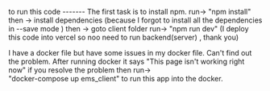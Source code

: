 to run this code -------
The first task is to install npm.
run-> "npm install" 
then -> 
install  dependencies 
(because I forgot to install all the dependencies
in --save mode )
then ->
goto client folder
run->  "npm run dev"
(I deploy this code into vercel so noo need to run backend(server) , thank you)



I have a docker file but have some 
issues in my docker file. 
Can't find out the problem.
After running docker it says "This page isn't working right now" 
if you resolve the problem then
run->  
"docker-compose up ems_client" to run this app into the docker.



